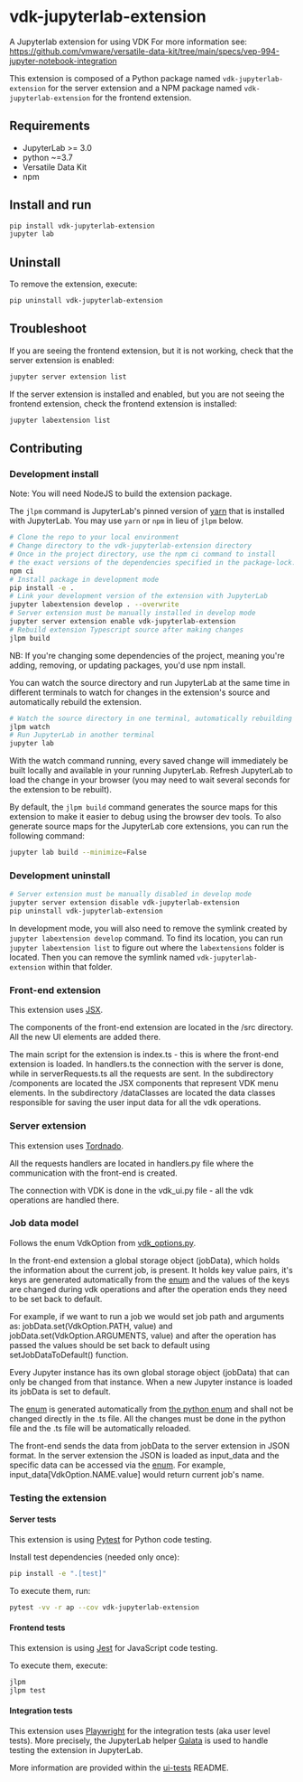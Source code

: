 # vdk-jupyterlab-extension

A Jupyterlab extension for using VDK
For more information see: https://github.com/vmware/versatile-data-kit/tree/main/specs/vep-994-jupyter-notebook-integration

This extension is composed of a Python package named `vdk-jupyterlab-extension`
for the server extension and a NPM package named `vdk-jupyterlab-extension`
for the frontend extension.

## Requirements

- JupyterLab >= 3.0
- python ~=3.7
- Versatile Data Kit
- npm

## Install and run

```bash
pip install vdk-jupyterlab-extension
jupyter lab
```

## Uninstall

To remove the extension, execute:

```bash
pip uninstall vdk-jupyterlab-extension
```

## Troubleshoot

If you are seeing the frontend extension, but it is not working, check
that the server extension is enabled:

```bash
jupyter server extension list
```

If the server extension is installed and enabled, but you are not seeing
the frontend extension, check the frontend extension is installed:

```bash
jupyter labextension list
```

## Contributing

### Development install

Note: You will need NodeJS to build the extension package.

The `jlpm` command is JupyterLab's pinned version of
[yarn](https://yarnpkg.com/) that is installed with JupyterLab. You may use
`yarn` or `npm` in lieu of `jlpm` below.

```bash
# Clone the repo to your local environment
# Change directory to the vdk-jupyterlab-extension directory
# Once in the project directory, use the npm ci command to install
# the exact versions of the dependencies specified in the package-lock.json
npm ci
# Install package in development mode
pip install -e .
# Link your development version of the extension with JupyterLab
jupyter labextension develop . --overwrite
# Server extension must be manually installed in develop mode
jupyter server extension enable vdk-jupyterlab-extension
# Rebuild extension Typescript source after making changes
jlpm build
```

NB: If you're changing some dependencies of the project,
meaning you're adding, removing, or updating packages, you'd use npm install.

You can watch the source directory and run JupyterLab at the same time in different terminals to watch for changes in the extension's source and automatically rebuild the extension.

```bash
# Watch the source directory in one terminal, automatically rebuilding when needed
jlpm watch
# Run JupyterLab in another terminal
jupyter lab
```

With the watch command running, every saved change will immediately be built locally and available in your running JupyterLab. Refresh JupyterLab to load the change in your browser (you may need to wait several seconds for the extension to be rebuilt).

By default, the `jlpm build` command generates the source maps for this extension to make it easier to debug using the browser dev tools. To also generate source maps for the JupyterLab core extensions, you can run the following command:

```bash
jupyter lab build --minimize=False
```

### Development uninstall

```bash
# Server extension must be manually disabled in develop mode
jupyter server extension disable vdk-jupyterlab-extension
pip uninstall vdk-jupyterlab-extension
```

In development mode, you will also need to remove the symlink created by `jupyter labextension develop`
command. To find its location, you can run `jupyter labextension list` to figure out where the `labextensions`
folder is located. Then you can remove the symlink named `vdk-jupyterlab-extension` within that folder.

### Front-end extension
This extension uses [JSX](https://reactjs.org/docs/introducing-jsx.html).

The components of the front-end extension are located in the /src directory. All the new UI elements are added there.

The main script for the extension is index.ts - this is where the front-end extension is loaded.
In handlers.ts the connection with the server is done, while in serverRequests.ts all the requests are sent.
In the subdirectory /components are located the JSX components that represent VDK menu elements.
In the subdirectory /dataClasses are located the data classes responsible for saving the user input data for all the
vdk operations.


### Server extension
This extension uses [Tordnado](https://www.tornadoweb.org/en/stable/).

All the requests handlers are located in handlers.py file where the communication with the front-end is created.

The connection with VDK is done in the vdk_ui.py file - all the vdk operations are handled there.

### Job data model
Follows the enum VdkOption from [vdk_options.py](vdk_jupyterlab_extension/vdk_options/vdk_options.py).

In the front-end extension a global storage object (jobData), which holds the information about the current job, is present.
It holds key value pairs, it's keys are generated automatically from the [enum](src/vdkOptions/vdk_options.ts)
and the values of the keys are changed during vdk operations and after the operation ends they need to be set back to default.

For example, if we want to run a job we would set job path and arguments  as:
jobData.set(VdkOption.PATH, value) and jobData.set(VdkOption.ARGUMENTS, value) and after the operation has passed
the values should be set back to default using setJobDataToDefault() function.

Every Jupyter instance has its own global storage object (jobData) that can only be changed from that instance.
When a new Jupyter instance is loaded its jobData is set to default.

The [enum](src/vdkOptions/vdk_options.ts) is generated automatically from  [the python enum](vdk_jupyterlab_extension/vdk_options/vdk_options.py)
and shall not be changed directly in the .ts file. All the changes must be done in the python file and the .ts file will be automatically reloaded.


The front-end sends the data from jobData to the server extension in JSON format.
In the server extension the JSON is loaded as input_data and the specific data can be accessed
via the [enum](vdk_jupyterlab_extension/vdk_options/vdk_options.py).
For example, input_data[VdkOption.NAME.value] would return current job's name.

### Testing the extension

#### Server tests

This extension is using [Pytest](https://docs.pytest.org/) for Python code testing.

Install test dependencies (needed only once):

```sh
pip install -e ".[test]"
```

To execute them, run:

```sh
pytest -vv -r ap --cov vdk-jupyterlab-extension
```

#### Frontend tests

This extension is using [Jest](https://jestjs.io/) for JavaScript code testing.

To execute them, execute:

```sh
jlpm
jlpm test
```

#### Integration tests

This extension uses [Playwright](https://playwright.dev/docs/intro/) for the integration tests (aka user level tests).
More precisely, the JupyterLab helper [Galata](https://github.com/jupyterlab/jupyterlab/tree/master/galata) is used to handle testing the extension in JupyterLab.

More information are provided within the [ui-tests](./ui-tests/README.md) README.
